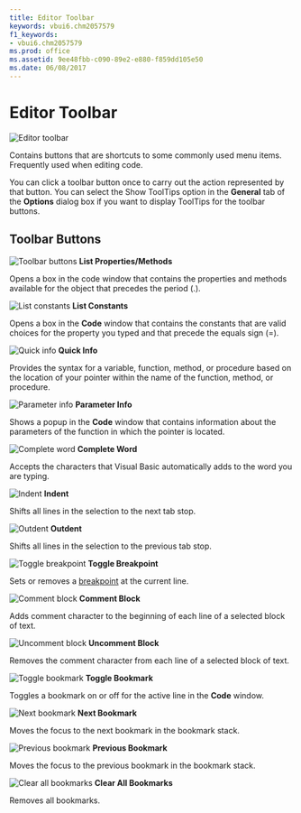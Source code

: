 ```yaml
---
title: Editor Toolbar
keywords: vbui6.chm2057579
f1_keywords:
- vbui6.chm2057579
ms.prod: office
ms.assetid: 9ee48fbb-c090-89e2-e880-f859dd105e50
ms.date: 06/08/2017
---
```



# Editor Toolbar


![Editor toolbar](images/ebarvbe_ZA01201600.gif)



Contains buttons that are shortcuts to some commonly used menu items. Frequently used when editing code.

You can click a toolbar button once to carry out the action represented by that button. You can select the Show ToolTips option in the **General** tab of the **Options** dialog box if you want to display ToolTips for the toolbar buttons.


## Toolbar Buttons


![Toolbar buttons](images/tbr_selm_ZA01201741.gif) **List Properties/Methods**

Opens a box in the code window that contains the properties and methods available for the object that precedes the period (.).


![List constants](images/tbr_selc_ZA01201740.gif) **List Constants**

Opens a box in the **Code** window that contains the constants that are valid choices for the property you typed and that precede the equals sign (=).


![Quick info](images/tbr_qtip_ZA01201732.gif) **Quick Info**

Provides the syntax for a variable, function, method, or procedure based on the location of your pointer within the name of the function, method, or procedure.


![Parameter info](images/tbr_ptip_ZA01201731.gif) **Parameter Info**

Shows a popup in the **Code** window that contains information about the parameters of the function in which the pointer is located.


![Complete word](images/tbr_cwrd_ZA01201695.gif) **Complete Word**

Accepts the characters that Visual Basic automatically adds to the word you are typing.


![Indent](images/tbr_inde_ZA01201711.gif) **Indent**

Shifts all lines in the selection to the next tab stop.


![Outdent](images/tbr_outd_ZA01201721.gif) **Outdent**

Shifts all lines in the selection to the previous tab stop.


![Toggle breakpoint](images/tbr_bkpt_ZA01201681.gif) **Toggle Breakpoint**

Sets or removes a [breakpoint](vbe-glossary.md) at the current line.


![Comment block](images/tbr_comt_ZA01201691.gif) **Comment Block**

Adds comment character to the beginning of each line of a selected block of text.


![Uncomment block](images/tbr_uncm_ZA01201761.gif) **Uncomment Block**

Removes the comment character from each line of a selected block of text.


![Toggle bookmark](images/tbr_tbmk_ZA01201753.gif) **Toggle Bookmark**

Toggles a bookmark on or off for the active line in the **Code** window.


![Next bookmark](images/tbr_nxtb_ZA01201717.gif) **Next Bookmark**

Moves the focus to the next bookmark in the bookmark stack.


![Previous bookmark](images/tbr_prvb_ZA01201729.gif) **Previous Bookmark**

Moves the focus to the previous bookmark in the bookmark stack.


![Clear all bookmarks](images/tbr_clrb_ZA01201687.gif) **Clear All Bookmarks**

Removes all bookmarks.


